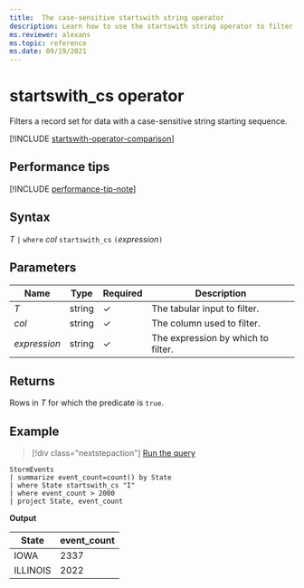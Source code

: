 ```yaml
---
title:  The case-sensitive startswith string operator
description: Learn how to use the startswith string operator to filter a record set with a case-sensitive string starting sequence.
ms.reviewer: alexans
ms.topic: reference
ms.date: 09/19/2021
---
```

# startswith_cs operator

Filters a record set for data with a case-sensitive string starting sequence.

[!INCLUDE [startswith-operator-comparison](../../includes/startswith-operator-comparison.md)]

## Performance tips

[!INCLUDE [performance-tip-note](../../includes/performance-tip-note.md)]

## Syntax

*T* `|` `where` *col* `startswith_cs` `(`*expression*`)`  

## Parameters

| Name | Type | Required | Description |
|--|--|--|--|
| *T* | string | &check; | The tabular input to filter.|
| *col* | string | &check; | The column used to filter.|
| *expression* | string | &check; | The expression by which to filter.|

## Returns

Rows in *T* for which the predicate is `true`.

## Example

> [!div class="nextstepaction"]
> <a href="https://dataexplorer.azure.com/clusters/help/databases/Samples?query=H4sIAAAAAAAAAwsuyS/KdS1LzSsp5qpRKC7NzU0syqxKVUgFCcUn55fmldiCSQ1NhaRKheCSxJJUoMLyjNSiVAhPobgksaikuDyzJCM+uVhByVMJLo9kiIKdgpGBgQFQqqAoPys1uQSiWQdZDQCj4hmWjAAAAA==" target="_blank">Run the query</a>

```kusto
StormEvents
| summarize event_count=count() by State
| where State startswith_cs "I"
| where event_count > 2000
| project State, event_count
```

**Output**

|State|event_count|
|-----|-----------|
|IOWA|2337|
|ILLINOIS|2022|

